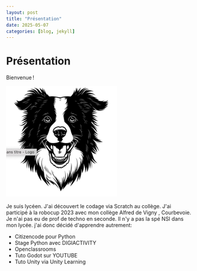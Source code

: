 ```yaml
---
layout: post
title: "Présentation"
date: 2025-05-07 
categories: [blog, jekyll]
---
```


# Présentation 

Bienvenue !

<img src="/assets/image/1.jpg" alt="1" width="300" height="300">


Je suis lycéen.
J'ai découvert le codage via Scratch au collège.
J'ai participé à la robocup 2023 avec mon collège Alfred de Vigny , Courbevoie.
Je n'ai pas eu de prof de techno en seconde.
Il n'y a pas la spé NSI dans mon lycée.
j'ai donc décidé d'apprendre autrement:
- Citizencode pour Python
- Stage Python avec DIGIACTIVITY
- Openclassrooms 
- Tuto Godot sur YOUTUBE
- Tuto Unity via Unity Learning




